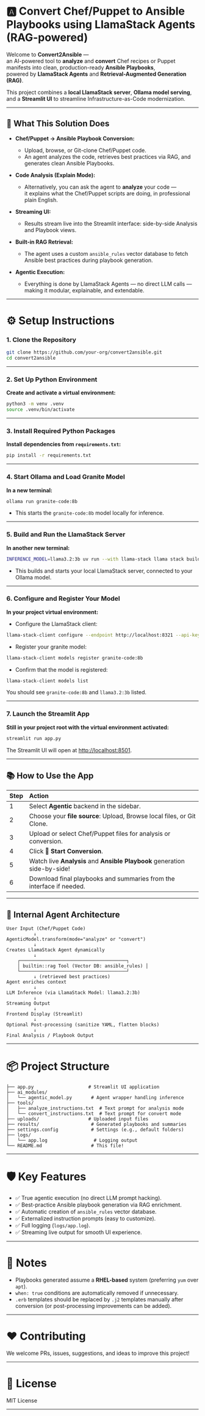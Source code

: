 # 🅰️ Convert Chef/Puppet to Ansible Playbooks using LlamaStack Agents (RAG-powered)

Welcome to **Convert2Ansible** —  
an AI-powered tool to **analyze** and **convert** Chef recipes or Puppet manifests into clean, production-ready **Ansible Playbooks**,  
powered by **LlamaStack Agents** and **Retrieval-Augmented Generation (RAG)**.

This project combines a **local LlamaStack server**, **Ollama model serving**, and a **Streamlit UI** to streamline Infrastructure-as-Code modernization.

---

## 🚀 What This Solution Does

- **Chef/Puppet → Ansible Playbook Conversion:**
  - Upload, browse, or Git-clone Chef/Puppet code.
  - An agent analyzes the code, retrieves best practices via RAG, and generates clean Ansible Playbooks.

- **Code Analysis (Explain Mode):**
  - Alternatively, you can ask the agent to **analyze** your code —  
    it explains what the Chef/Puppet scripts are doing, in professional plain English.

- **Streaming UI:**
  - Results stream live into the Streamlit interface: side-by-side Analysis and Playbook views.

- **Built-in RAG Retrieval:**
  - The agent uses a custom `ansible_rules` vector database to fetch Ansible best practices during playbook generation.

- **Agentic Execution:**
  - Everything is done by LlamaStack Agents — no direct LLM calls — making it modular, explainable, and extendable.

---

# ⚙️ Setup Instructions

### 1. Clone the Repository

```bash
git clone https://github.com/your-org/convert2ansible.git
cd convert2ansible
```

---

### 2. Set Up Python Environment

**Create and activate a virtual environment:**

```bash
python3 -m venv .venv
source .venv/bin/activate
```

---

### 3. Install Required Python Packages

**Install dependencies from `requirements.txt`:**

```bash
pip install -r requirements.txt
```

---

### 4. Start Ollama and Load Granite Model

**In a new terminal:**

```bash
ollama run granite-code:8b
```

- This starts the `granite-code:8b` model locally for inference.

---

### 5. Build and Run the LlamaStack Server

**In another new terminal:**

```bash
INFERENCE_MODEL=llama3.2:3b uv run --with llama-stack llama stack build --template ollama --image-type venv --run
```

- This builds and starts your local LlamaStack server, connected to your Ollama model.

---

### 6. Configure and Register Your Model

**In your project virtual environment:**

- Configure the LlamaStack client:

```bash
llama-stack-client configure --endpoint http://localhost:8321 --api-key none
```

- Register your granite model:

```bash
llama-stack-client models register granite-code:8b
```

- Confirm that the model is registered:

```bash
llama-stack-client models list
```

You should see `granite-code:8b` and `llama3.2:3b` listed.

---

### 7. Launch the Streamlit App

**Still in your project root with the virtual environment activated:**

```bash
streamlit run app.py
```

The Streamlit UI will open at [http://localhost:8501](http://localhost:8501).

---

## 📚 How to Use the App

| Step | Action |
|:---|:---|
| 1 | Select **Agentic** backend in the sidebar. |
| 2 | Choose your **file source**: Upload, Browse local files, or Git Clone. |
| 3 | Upload or select Chef/Puppet files for analysis or conversion. |
| 4 | Click **🚀 Start Conversion**. |
| 5 | Watch live **Analysis** and **Ansible Playbook** generation side-by-side! |
| 6 | Download final playbooks and summaries from the interface if needed. |

---

## 🧠 Internal Agent Architecture

```plaintext
User Input (Chef/Puppet Code)
          ↓
AgenticModel.transform(mode="analyze" or "convert")
          ↓
Creates LlamaStack Agent dynamically
          ↓
    ┌───────────────────────────────────────┐
    │ builtin::rag Tool (Vector DB: ansible_rules) │
    └───────────────────────────────────────┘
          ↓ (retrieved best practices)
Agent enriches context
          ↓
LLM Inference (via LlamaStack Model: llama3.2:3b)
          ↓
Streaming Output
          ↓
Frontend Display (Streamlit)
          ↓
Optional Post-processing (sanitize YAML, flatten blocks)
          ↓
Final Analysis / Playbook Output
```

---

# 📦 Project Structure

```plaintext
├── app.py                    # Streamlit UI application
├── ai_modules/
│   └── agentic_model.py       # Agent wrapper handling inference
├── tools/
│   ├── analyze_instructions.txt  # Text prompt for analysis mode
│   └── convert_instructions.txt  # Text prompt for convert mode
├── uploads/                  # Uploaded input files
├── results/                   # Generated playbooks and summaries
├── settings.config            # Settings (e.g., default folders)
├── logs/
│   └── app.log                 # Logging output
└── README.md                  # This file!
```

---

# 🛡️ Key Features

- ✅ True agentic execution (no direct LLM prompt hacking).
- ✅ Best-practice Ansible playbook generation via RAG enrichment.
- ✅ Automatic creation of `ansible_rules` vector database.
- ✅ Externalized instruction prompts (easy to customize).
- ✅ Full logging (`logs/app.log`).
- ✅ Streaming live output for smooth UI experience.

---

# 📢 Notes

- Playbooks generated assume a **RHEL-based** system (preferring `yum` over `apt`).
- `when: true` conditions are automatically removed if unnecessary.
- `.erb` templates should be replaced by `.j2` templates manually after conversion (or post-processing improvements can be added).

---

# ❤️ Contributing

We welcome PRs, issues, suggestions, and ideas to improve this project!

---

# 📜 License

MIT License

---
